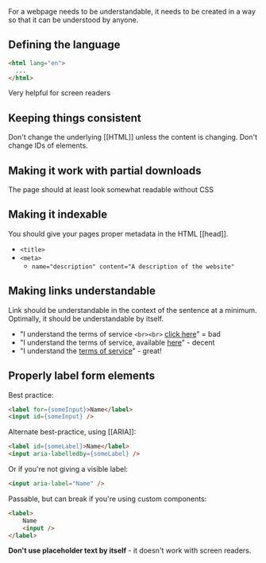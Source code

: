 For a webpage needs to be understandable, it needs to be created in a way so that it can be understood by anyone.

## Defining the language

```html
<html lang="en">
  ...
</html>
```
Very helpful for screen readers

## Keeping things consistent
Don't change the underlying [[HTML]] unless the content is changing. Don't change IDs of elements.

## Making it work with partial downloads
The page should at least look somewhat readable without CSS

## Making it indexable
You should give your pages proper metadata in the HTML [[head]].
- `<title>`
- `<meta>`
	- `name="description" content="A description of the website"`

## Making links understandable
Link should be understandable in the context of the sentence at a minimum. Optimally, it should be understandable by itself.
- "I understand the terms of service `<br><br>` [click here](https://www.youtube.com/watch?v=dQw4w9WgXcQ)" = bad
- "I understand the terms of service, available [here](https://www.youtube.com/watch?v=dQw4w9WgXcQ)" - decent
- "I understand the [terms of service](https://www.youtube.com/watch?v=dQw4w9WgXcQ)" - great!

## Properly label form elements
Best practice:
```html
<label for={someInput}>Name</label>
<input id={someInput} />
```

Alternate best-practice, using [[ARIA]]:
```html
<label id={someLabel}>Name</label>
<input aria-labelledby={someLabel} />
```

Or if you're not giving a visible label:
```html
<input aria-label="Name" />
```

Passable, but can break if you're using custom components:
```html
<label>
	Name
	<input />
</label>
```

**Don't use placeholder text by itself** - it doesn't work with screen readers.